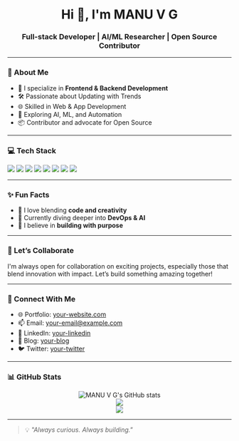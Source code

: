 <h1 align="center">Hi 👋, I'm MANU V G</h1>
<h3 align="center">Full-stack Developer | AI/ML Researcher | Open Source Contributor</h3>

---

### 🚀 About Me

- 🔧 I specialize in **Frontend & Backend Development**
- 🛠️ Passionate about Updating with Trends  
- 🌐 Skilled in Web & App Development
- 🤖 Exploring AI, ML, and Automation
- 📦 Contributor and advocate for Open Source

---

### 💻 Tech Stack

<p>
  <img src="https://img.shields.io/badge/-C-00599C?style=flat-square&logo=c&logoColor=white" />
  <img src="https://img.shields.io/badge/-C++-00599C?style=flat-square&logo=c%2B%2B&logoColor=white" />
  <img src="https://img.shields.io/badge/-Java-007396?style=flat-square&logo=java&logoColor=white" />
  <img src="https://img.shields.io/badge/-Python-3776AB?style=flat-square&logo=python&logoColor=white" />
  <img src="https://img.shields.io/badge/-React-61DAFB?style=flat-square&logo=react&logoColor=black" />
  <img src="https://img.shields.io/badge/-JavaScript-F7DF1E?style=flat-square&logo=javascript&logoColor=black" />
  <img src="https://img.shields.io/badge/-HTML5-E34F26?style=flat-square&logo=html5&logoColor=white" />
  <img src="https://img.shields.io/badge/-CSS3-1572B6?style=flat-square&logo=css3&logoColor=white" />
</p>

---

### ✨ Fun Facts

- 🎨 I love blending **code and creativity**
- 🌱 Currently diving deeper into **DevOps & AI**
- 🎯 I believe in **building with purpose**

---

### 🤝 Let’s Collaborate

I'm always open for collaboration on exciting projects, especially those that blend innovation with impact. Let’s build something amazing together!

---

### 🔗 Connect With Me

<!-- Add your links below -->

- 🌐 Portfolio: [your-website.com](#)
- 📫 Email: [your-email@example.com](#)
- 💼 LinkedIn: [your-linkedin](#)
- 📝 Blog: [your-blog](#)
- 🐦 Twitter: [your-twitter](#)

---

### 📊 GitHub Stats

<p align="center">
  <img src="https://github-readme-stats.vercel.app/api?username=manuvg&show_icons=true&theme=radical" alt="MANU V G's GitHub stats" />
  <br />
  <img src="https://github-readme-streak-stats.herokuapp.com/?user=manuvg&theme=radical" />
  <br />
  <img src="https://github-readme-stats.vercel.app/api/top-langs/?username=manuvg&layout=compact&theme=radical" />
</p>

---

> 💡 _"Always curious. Always building."_

